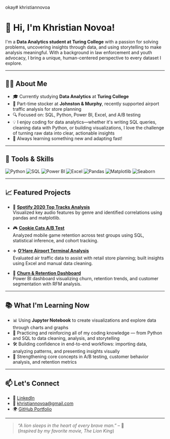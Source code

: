 okay# khristiannovoa

# 👋 Hi, I'm Khristian Novoa!

I'm a **Data Analytics student at Turing College** with a passion for solving problems, uncovering insights through data, and using storytelling to make analysis meaningful. With a background in law enforcement and youth advocacy, I bring a unique, human-centered perspective to every dataset I explore.

---

## 👨‍💻 About Me

- 🎓 Currently studying **Data Analytics** at **Turing College**
- 🏢 Part-time stocker at **Johnston & Murphy**, recently supported airport traffic analysis for store planning  
- 🔍 Focused on: SQL, Python, Power BI, Excel, and A/B testing  
- 💡 I enjoy coding for data analytics—whether it's writing SQL queries, cleaning data with Python, or building visualizations, I love the challenge of turning raw data into clear, actionable insights  
- 🌱 Always learning something new and adapting fast!

---

## 🔧 Tools & Skills

![Python](https://img.shields.io/badge/Python-3776AB?style=flat&logo=python&logoColor=white)
![SQL](https://img.shields.io/badge/SQL-4479A1?style=flat&logo=postgresql&logoColor=white)
![Power BI](https://img.shields.io/badge/PowerBI-F2C811?style=flat&logo=powerbi&logoColor=black)
![Excel](https://img.shields.io/badge/Excel-217346?style=flat&logo=microsoft-excel&logoColor=white)
![Pandas](https://img.shields.io/badge/Pandas-150458?style=flat&logo=pandas&logoColor=white)
![Matplotlib](https://img.shields.io/badge/Matplotlib-11557C?style=flat)
![Seaborn](https://img.shields.io/badge/Seaborn-7B68EE?style=flat)

---

## 📈 Featured Projects

- 🎵 [**Spotify 2020 Top Tracks Analysis**](https://github.com/khristiannovoa/spotify-top50-analysis)  
  Visualized key audio features by genre and identified correlations using pandas and matplotlib.

- 🎮 [**Cookie Cats A/B Test**](https://github.com/khristiannovoa/ab-test-cookiecats)  
  Analyzed mobile game retention across test groups using SQL, statistical inference, and cohort tracking.

- ✈️ [**O’Hare Airport Terminal Analysis**](https://github.com/khristiannovoa/airport-terminal-analysis)  
  Evaluated air traffic data to assist with retail store planning; built insights using Excel and manual data cleaning.

- 🧪 [**Churn & Retention Dashboard**](https://github.com/khristiannovoa/customer-retention-churn)  
  Power BI dashboard visualizing churn, retention trends, and customer segmentation with RFM analysis.

---

## 📚 What I'm Learning Now

- 📊 Using **Jupyter Notebook** to create visualizations and explore data through charts and graphs  
- 🧠 Practicing and reinforcing all of my coding knowledge — from Python and SQL to data cleaning, analysis, and storytelling  
- 🛠️ Building confidence in end-to-end workflows: importing data, analyzing patterns, and presenting insights visually  
- 🧪 Strengthening core concepts in A/B testing, customer behavior analysis, and retention metrics

---

## 📫 Let's Connect

- 💼 [LinkedIn](https://www.linkedin.com/in/khristiannovoa)  
- 📧 khristiannovoa@gmail.com  
- 🌍 [GitHub Portfolio](https://github.com/khristiannovoa)

---

> _“A lion sleeps in the heart of every brave man.”_ – 🦁  
(*Inspired by my favorite movie, The Lion King*)
